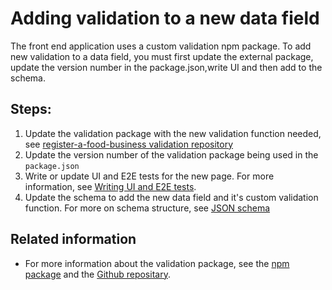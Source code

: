 # Adding validation to a new data field

The front end application uses a custom validation npm package. To add new validation to a data field, you must first update the external package, update the version number in the package.json,write UI and then add to the schema.

## Steps:

1.  Update the validation package with the new validation function needed, see [register-a-food-business validation repository](https://github.com/FoodStandardsAgency/register-a-food-business-validation)
2.  Update the version number of the validation package being used in the `package.json`
3.  Write or update UI and E2E tests for the new page. For more information, see [Writing UI and E2E tests](./writing-ui-e2e-tests.md).
4.  Update the schema to add the new data field and it's custom validation function. For more on schema structure, see [JSON schema](https://json-schema.org)

## Related information

* For more information about the validation package, see the [npm package](https://www.npmjs.com/package/@slice-and-dice/register-a-food-business-validation) and the [Github repositary](https://github.com/FoodStandardsAgency/register-a-food-business-validation).
